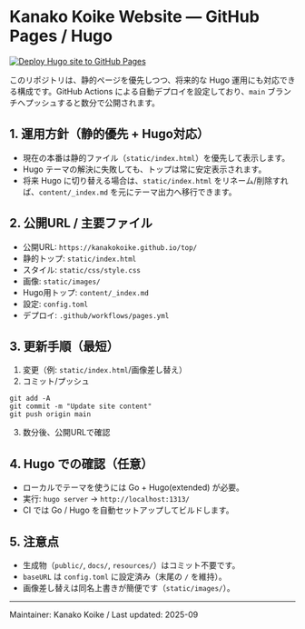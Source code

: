 # Kanako Koike Website — GitHub Pages / Hugo

[![Deploy Hugo site to GitHub Pages](https://github.com/KanakoKoike/top/actions/workflows/pages.yml/badge.svg)](https://github.com/KanakoKoike/top/actions/workflows/pages.yml)

このリポジトリは、静的ページを優先しつつ、将来的な Hugo 運用にも対応できる構成です。GitHub Actions による自動デプロイを設定しており、`main` ブランチへプッシュすると数分で公開されます。

## 1. 運用方針（静的優先 + Hugo対応）
- 現在の本番は静的ファイル（`static/index.html`）を優先して表示します。
- Hugo テーマの解決に失敗しても、トップは常に安定表示されます。
- 将来 Hugo に切り替える場合は、`static/index.html` をリネーム/削除すれば、`content/_index.md` を元にテーマ出力へ移行できます。

## 2. 公開URL / 主要ファイル
- 公開URL: `https://kanakokoike.github.io/top/`
- 静的トップ: `static/index.html`
- スタイル: `static/css/style.css`
- 画像: `static/images/`
- Hugo用トップ: `content/_index.md`
- 設定: `config.toml`
- デプロイ: `.github/workflows/pages.yml`

## 3. 更新手順（最短）
1) 変更（例: `static/index.html`/画像差し替え）
2) コミット/プッシュ
```
git add -A
git commit -m "Update site content"
git push origin main
```
3) 数分後、公開URLで確認

## 4. Hugo での確認（任意）
- ローカルでテーマを使うには Go + Hugo(extended) が必要。
- 実行: `hugo server` → `http://localhost:1313/`
- CI では Go / Hugo を自動セットアップしてビルドします。

## 5. 注意点
- 生成物（`public/`, `docs/`, `resources/`）はコミット不要です。
- `baseURL` は `config.toml` に設定済み（末尾の `/` を維持）。
- 画像差し替えは同名上書きが簡便です（`static/images/`）。

---

Maintainer: Kanako Koike / Last updated: 2025-09
